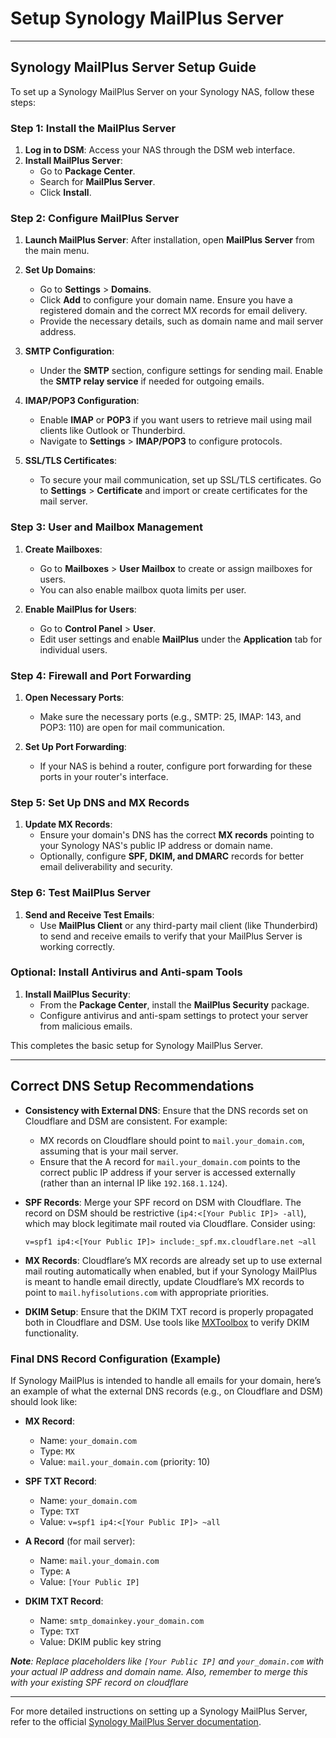 # Setup Synology MailPlus Server

---

## Synology MailPlus Server Setup Guide

To set up a Synology MailPlus Server on your Synology NAS, follow these steps:

### Step 1: Install the MailPlus Server
1. **Log in to DSM**: Access your NAS through the DSM web interface.
2. **Install MailPlus Server**:
   - Go to **Package Center**.
   - Search for **MailPlus Server**.
   - Click **Install**.

### Step 2: Configure MailPlus Server
1. **Launch MailPlus Server**: After installation, open **MailPlus Server** from the main menu.
2. **Set Up Domains**:
   - Go to **Settings** > **Domains**.
   - Click **Add** to configure your domain name. Ensure you have a registered domain and the correct MX records for email delivery.
   - Provide the necessary details, such as domain name and mail server address.
   
3. **SMTP Configuration**:
   - Under the **SMTP** section, configure settings for sending mail. Enable the **SMTP relay service** if needed for outgoing emails.

4. **IMAP/POP3 Configuration**:
   - Enable **IMAP** or **POP3** if you want users to retrieve mail using mail clients like Outlook or Thunderbird.
   - Navigate to **Settings** > **IMAP/POP3** to configure protocols.

5. **SSL/TLS Certificates**:
   - To secure your mail communication, set up SSL/TLS certificates. Go to **Settings** > **Certificate** and import or create certificates for the mail server.

### Step 3: User and Mailbox Management
1. **Create Mailboxes**:
   - Go to **Mailboxes** > **User Mailbox** to create or assign mailboxes for users.
   - You can also enable mailbox quota limits per user.

2. **Enable MailPlus for Users**:
   - Go to **Control Panel** > **User**.
   - Edit user settings and enable **MailPlus** under the **Application** tab for individual users.

### Step 4: Firewall and Port Forwarding
1. **Open Necessary Ports**:
   - Make sure the necessary ports (e.g., SMTP: 25, IMAP: 143, and POP3: 110) are open for mail communication.
   
2. **Set Up Port Forwarding**:
   - If your NAS is behind a router, configure port forwarding for these ports in your router's interface.

### Step 5: Set Up DNS and MX Records
1. **Update MX Records**:
   - Ensure your domain's DNS has the correct **MX records** pointing to your Synology NAS's public IP address or domain name.
   - Optionally, configure **SPF, DKIM, and DMARC** records for better email deliverability and security.

### Step 6: Test MailPlus Server
1. **Send and Receive Test Emails**:
   - Use **MailPlus Client** or any third-party mail client (like Thunderbird) to send and receive emails to verify that your MailPlus Server is working correctly.

### Optional: Install Antivirus and Anti-spam Tools
1. **Install MailPlus Security**:
   - From the **Package Center**, install the **MailPlus Security** package.
   - Configure antivirus and anti-spam settings to protect your server from malicious emails.

This completes the basic setup for Synology MailPlus Server. 

---

## Correct DNS Setup Recommendations

- **Consistency with External DNS**: Ensure that the DNS records set on Cloudflare and DSM are consistent. For example:
  - MX records on Cloudflare should point to `mail.your_domain.com`, assuming that is your mail server.
  - Ensure that the A record for `mail.your_domain.com` points to the correct public IP address if your server 
  is accessed externally (rather than an internal IP like `192.168.1.124`).
  
- **SPF Records**: Merge your SPF record on DSM with Cloudflare. The record on DSM should be restrictive 
(`ip4:<[Your Public IP]> -all`), which may block legitimate mail routed via Cloudflare. Consider using:

  ```
  v=spf1 ip4:<[Your Public IP]> include:_spf.mx.cloudflare.net ~all
  ```

- **MX Records**: Cloudflare’s MX records are already set up to use external mail routing automatically when enabled, 
but if your Synology MailPlus is meant to handle email directly, update Cloudflare’s MX records to point to 
`mail.hyfisolutions.com` with appropriate priorities.

- **DKIM Setup**: Ensure that the DKIM TXT record is properly propagated both in Cloudflare and DSM. Use tools 
like [MXToolbox](https://mxtoolbox.com/MXLookup.aspx) to verify DKIM functionality.

### Final DNS Record Configuration (Example)

If Synology MailPlus is intended to handle all emails for your domain, here’s an example of what the 
external DNS records (e.g., on Cloudflare and DSM) should look like:

- **MX Record**: 
  - Name: `your_domain.com`
  - Type: `MX`
  - Value: `mail.your_domain.com` (priority: 10)
  
- **SPF TXT Record**: 
  - Name: `your_domain.com`
  - Type: `TXT`
  - Value: `v=spf1 ip4:<[Your Public IP]> ~all`   

- **A Record** (for mail server):
  - Name: `mail.your_domain.com`
  - Type: `A`
  - Value: `[Your Public IP]`

- **DKIM TXT Record**:
  - Name: `smtp_domainkey.your_domain.com`
  - Type: `TXT`
  - Value: DKIM public key string

***Note**: Replace placeholders like `[Your Public IP]` and `your_domain.com` with your actual IP address and domain name.
Also, remember to merge this with your existing SPF record on cloudflare*

---

For more detailed instructions on setting up a Synology MailPlus Server, refer to the 
official [Synology MailPlus Server documentation](https://kb.synology.com/en-global/DSM/tutorial/How_to_set_up_MailPlus_Server_on_your_Synology_NAS).

